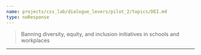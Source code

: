 ```yaml
---
name: projects/css_lab/dialogue_levers/pilot_2/topics/DEI.md
type: noResponse
---
```


> Banning diversity, equity, and inclusion initiatives in schools and workplaces

---
